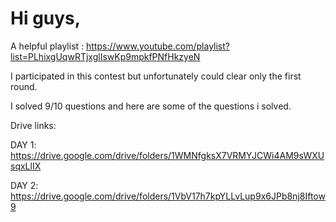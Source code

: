 # Hi guys,

A helpful playlist : https://www.youtube.com/playlist?list=PLhixgUqwRTjxglIswKp9mpkfPNfHkzyeN

I participated in this contest but unfortunately could clear only the first round.

I solved 9/10 questions and here are some of the questions i solved.

Drive links:

DAY 1: https://drive.google.com/drive/folders/1WMNfgksX7VRMYJCWi4AM9sWXUsqxLlIX

DAY 2: https://drive.google.com/drive/folders/1VbV17h7kpYLLvLup9x6JPb8nj8Iftow9
